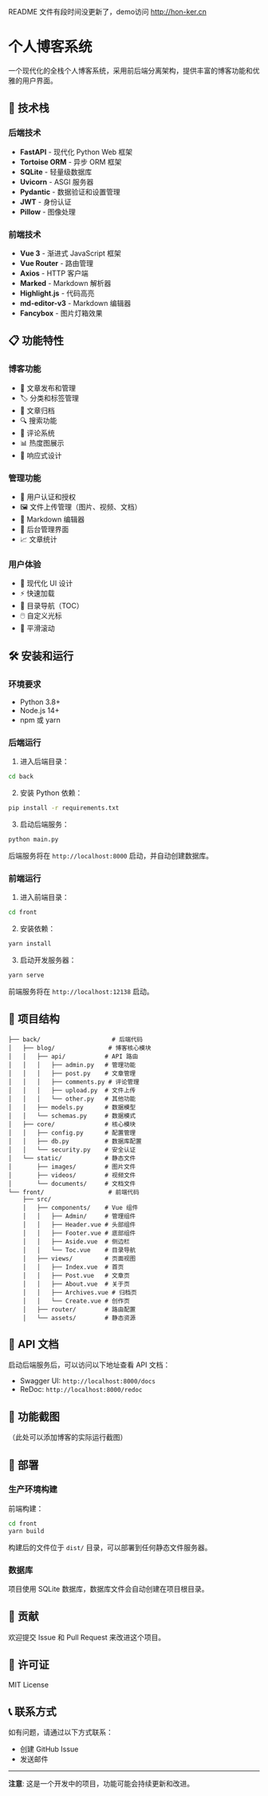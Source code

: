 README 文件有段时间没更新了，demo访问 http://hon-ker.cn

# 个人博客系统


一个现代化的全栈个人博客系统，采用前后端分离架构，提供丰富的博客功能和优雅的用户界面。

## 🚀 技术栈

### 后端技术
- **FastAPI** - 现代化 Python Web 框架
- **Tortoise ORM** - 异步 ORM 框架
- **SQLite** - 轻量级数据库
- **Uvicorn** - ASGI 服务器
- **Pydantic** - 数据验证和设置管理
- **JWT** - 身份认证
- **Pillow** - 图像处理

### 前端技术
- **Vue 3** - 渐进式 JavaScript 框架
- **Vue Router** - 路由管理
- **Axios** - HTTP 客户端
- **Marked** - Markdown 解析器
- **Highlight.js** - 代码高亮
- **md-editor-v3** - Markdown 编辑器
- **Fancybox** - 图片灯箱效果

## 📋 功能特性

### 博客功能
- 📝 文章发布和管理
- 🏷️ 分类和标签管理
- 📂 文章归档
- 🔍 搜索功能
- 💬 评论系统
- 📊 热度图展示
- 📱 响应式设计

### 管理功能
- 👤 用户认证和授权
- 🖼️ 文件上传管理（图片、视频、文档）
- 📄 Markdown 编辑器
- 🔧 后台管理界面
- 📈 文章统计

### 用户体验
- 🎨 现代化 UI 设计
- ⚡ 快速加载
- 📖 目录导航（TOC）
- 🖱️ 自定义光标
- 🔄 平滑滚动

## 🛠️ 安装和运行

### 环境要求
- Python 3.8+
- Node.js 14+
- npm 或 yarn

### 后端运行

1. 进入后端目录：
```bash
cd back
```

2. 安装 Python 依赖：
```bash
pip install -r requirements.txt
```

3. 启动后端服务：
```bash
python main.py
```

后端服务将在 `http://localhost:8000` 启动，并自动创建数据库。

### 前端运行

1. 进入前端目录：
```bash
cd front
```

2. 安装依赖：
```bash
yarn install
```

3. 启动开发服务器：
```bash
yarn serve
```

前端服务将在 `http://localhost:12138` 启动。

## 📁 项目结构

```
├── back/                    # 后端代码
│   ├── blog/               # 博客核心模块
│   │   ├── api/           # API 路由
│   │   │   ├── admin.py   # 管理功能
│   │   │   ├── post.py    # 文章管理
│   │   │   ├── comments.py # 评论管理
│   │   │   ├── upload.py  # 文件上传
│   │   │   └── other.py   # 其他功能
│   │   ├── models.py      # 数据模型
│   │   └── schemas.py     # 数据模式
│   ├── core/              # 核心模块
│   │   ├── config.py      # 配置管理
│   │   ├── db.py          # 数据库配置
│   │   └── security.py    # 安全认证
│   └── static/            # 静态文件
│       ├── images/        # 图片文件
│       ├── videos/        # 视频文件
│       └── documents/     # 文档文件
└── front/                  # 前端代码
    ├── src/
    │   ├── components/    # Vue 组件
    │   │   ├── Admin/     # 管理组件
    │   │   ├── Header.vue # 头部组件
    │   │   ├── Footer.vue # 底部组件
    │   │   ├── Aside.vue  # 侧边栏
    │   │   └── Toc.vue    # 目录导航
    │   ├── views/         # 页面视图
    │   │   ├── Index.vue  # 首页
    │   │   ├── Post.vue   # 文章页
    │   │   ├── About.vue  # 关于页
    │   │   ├── Archives.vue # 归档页
    │   │   └── Create.vue # 创作页
    │   ├── router/        # 路由配置
    │   └── assets/        # 静态资源
```

## 🔧 API 文档

启动后端服务后，可以访问以下地址查看 API 文档：

- Swagger UI: `http://localhost:8000/docs`
- ReDoc: `http://localhost:8000/redoc`

## 📸 功能截图

（此处可以添加博客的实际运行截图）

## 🚀 部署

### 生产环境构建

前端构建：
```bash
cd front
yarn build
```

构建后的文件位于 `dist/` 目录，可以部署到任何静态文件服务器。

### 数据库

项目使用 SQLite 数据库，数据库文件会自动创建在项目根目录。

## 🤝 贡献

欢迎提交 Issue 和 Pull Request 来改进这个项目。

## 📄 许可证

MIT License

## 📞 联系方式

如有问题，请通过以下方式联系：
- 创建 GitHub Issue
- 发送邮件

---

**注意**: 这是一个开发中的项目，功能可能会持续更新和改进。
